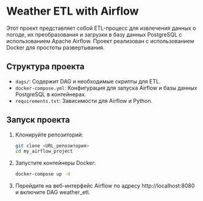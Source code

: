 # Weather ETL with Airflow

Этот проект представляет собой ETL-процесс для извлечения данных о погоде, их преобразования и загрузки в базу данных PostgreSQL с использованием Apache Airflow. Проект реализован с использованием Docker для простоты развертывания.

## Структура проекта

- `dags/`: Содержит DAG и необходимые скрипты для ETL.
- `docker-compose.yml`: Конфигурация для запуска Airflow и базы данных PostgreSQL в контейнерах.
- `requirements.txt`: Зависимости для Airflow и Python.

## Запуск проекта

1. Клонируйте репозиторий:

   ```bash
   git clone <URL_репозитория>
   cd my_airflow_project

   ```

2. Запустите контейнеры Docker:

   ```bash
   docker-compose up -d

   ```

3. Перейдите на веб-интерфейс Airflow по адресу http://localhost:8080 и включите DAG weather_etl.
